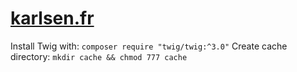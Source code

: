 # [karlsen.fr](https://www.karlsen.fr)

Install Twig with: `composer require "twig/twig:^3.0"`
Create cache directory: `mkdir cache && chmod 777 cache`
